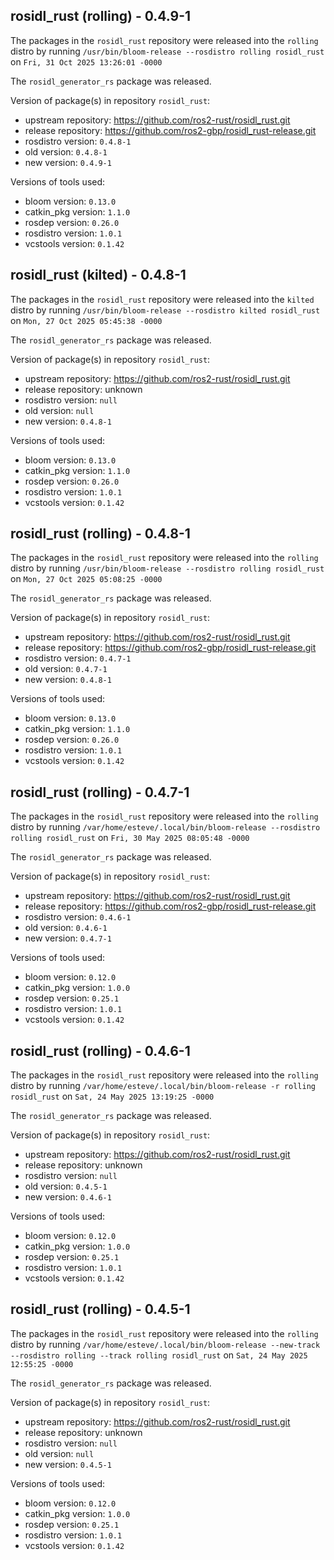 ## rosidl_rust (rolling) - 0.4.9-1

The packages in the `rosidl_rust` repository were released into the `rolling` distro by running `/usr/bin/bloom-release --rosdistro rolling rosidl_rust` on `Fri, 31 Oct 2025 13:26:01 -0000`

The `rosidl_generator_rs` package was released.

Version of package(s) in repository `rosidl_rust`:

- upstream repository: https://github.com/ros2-rust/rosidl_rust.git
- release repository: https://github.com/ros2-gbp/rosidl_rust-release.git
- rosdistro version: `0.4.8-1`
- old version: `0.4.8-1`
- new version: `0.4.9-1`

Versions of tools used:

- bloom version: `0.13.0`
- catkin_pkg version: `1.1.0`
- rosdep version: `0.26.0`
- rosdistro version: `1.0.1`
- vcstools version: `0.1.42`


## rosidl_rust (kilted) - 0.4.8-1

The packages in the `rosidl_rust` repository were released into the `kilted` distro by running `/usr/bin/bloom-release --rosdistro kilted rosidl_rust` on `Mon, 27 Oct 2025 05:45:38 -0000`

The `rosidl_generator_rs` package was released.

Version of package(s) in repository `rosidl_rust`:

- upstream repository: https://github.com/ros2-rust/rosidl_rust.git
- release repository: unknown
- rosdistro version: `null`
- old version: `null`
- new version: `0.4.8-1`

Versions of tools used:

- bloom version: `0.13.0`
- catkin_pkg version: `1.1.0`
- rosdep version: `0.26.0`
- rosdistro version: `1.0.1`
- vcstools version: `0.1.42`


## rosidl_rust (rolling) - 0.4.8-1

The packages in the `rosidl_rust` repository were released into the `rolling` distro by running `/usr/bin/bloom-release --rosdistro rolling rosidl_rust` on `Mon, 27 Oct 2025 05:08:25 -0000`

The `rosidl_generator_rs` package was released.

Version of package(s) in repository `rosidl_rust`:

- upstream repository: https://github.com/ros2-rust/rosidl_rust.git
- release repository: https://github.com/ros2-gbp/rosidl_rust-release.git
- rosdistro version: `0.4.7-1`
- old version: `0.4.7-1`
- new version: `0.4.8-1`

Versions of tools used:

- bloom version: `0.13.0`
- catkin_pkg version: `1.1.0`
- rosdep version: `0.26.0`
- rosdistro version: `1.0.1`
- vcstools version: `0.1.42`


## rosidl_rust (rolling) - 0.4.7-1

The packages in the `rosidl_rust` repository were released into the `rolling` distro by running `/var/home/esteve/.local/bin/bloom-release --rosdistro rolling rosidl_rust` on `Fri, 30 May 2025 08:05:48 -0000`

The `rosidl_generator_rs` package was released.

Version of package(s) in repository `rosidl_rust`:

- upstream repository: https://github.com/ros2-rust/rosidl_rust.git
- release repository: https://github.com/ros2-gbp/rosidl_rust-release.git
- rosdistro version: `0.4.6-1`
- old version: `0.4.6-1`
- new version: `0.4.7-1`

Versions of tools used:

- bloom version: `0.12.0`
- catkin_pkg version: `1.0.0`
- rosdep version: `0.25.1`
- rosdistro version: `1.0.1`
- vcstools version: `0.1.42`


## rosidl_rust (rolling) - 0.4.6-1

The packages in the `rosidl_rust` repository were released into the `rolling` distro by running `/var/home/esteve/.local/bin/bloom-release -r rolling rosidl_rust` on `Sat, 24 May 2025 13:19:25 -0000`

The `rosidl_generator_rs` package was released.

Version of package(s) in repository `rosidl_rust`:

- upstream repository: https://github.com/ros2-rust/rosidl_rust.git
- release repository: unknown
- rosdistro version: `null`
- old version: `0.4.5-1`
- new version: `0.4.6-1`

Versions of tools used:

- bloom version: `0.12.0`
- catkin_pkg version: `1.0.0`
- rosdep version: `0.25.1`
- rosdistro version: `1.0.1`
- vcstools version: `0.1.42`


## rosidl_rust (rolling) - 0.4.5-1

The packages in the `rosidl_rust` repository were released into the `rolling` distro by running `/var/home/esteve/.local/bin/bloom-release --new-track --rosdistro rolling --track rolling rosidl_rust` on `Sat, 24 May 2025 12:55:25 -0000`

The `rosidl_generator_rs` package was released.

Version of package(s) in repository `rosidl_rust`:

- upstream repository: https://github.com/ros2-rust/rosidl_rust.git
- release repository: unknown
- rosdistro version: `null`
- old version: `null`
- new version: `0.4.5-1`

Versions of tools used:

- bloom version: `0.12.0`
- catkin_pkg version: `1.0.0`
- rosdep version: `0.25.1`
- rosdistro version: `1.0.1`
- vcstools version: `0.1.42`



